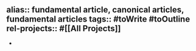 alias:: fundamental article, canonical articles, fundamental articles
tags:: #toWrite #toOutline 
rel-projects:: #[[All Projects]]
-
-